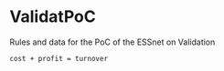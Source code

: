 # ValidatPoC
Rules and data for the PoC of the ESSnet on Validation


```
cost + profit = turnover
```
